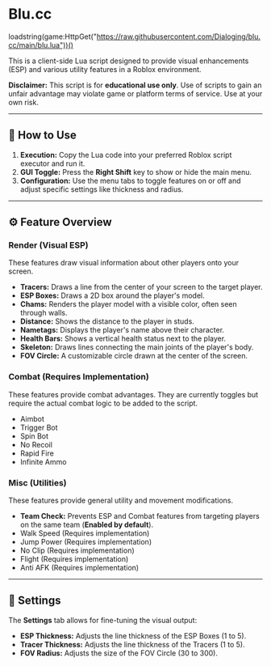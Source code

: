 # Blu.cc

loadstring(game:HttpGet("https://raw.githubusercontent.com/Dialoging/blu.cc/main/blu.lua"))()

This is a client-side Lua script designed to provide visual enhancements (ESP) and various utility features in a Roblox environment.

**Disclaimer:** This script is for **educational use only**. Use of scripts to gain an unfair advantage may violate game or platform terms of service. Use at your own risk.

---

## 🚀 How to Use

1.  **Execution:** Copy the Lua code into your preferred Roblox script executor and run it.
2.  **GUI Toggle:** Press the **Right Shift** key to show or hide the main menu.
3.  **Configuration:** Use the menu tabs to toggle features on or off and adjust specific settings like thickness and radius.

---

## ⚙️ Feature Overview

### Render (Visual ESP)
These features draw visual information about other players onto your screen.

* **Tracers:** Draws a line from the center of your screen to the target player.
* **ESP Boxes:** Draws a 2D box around the player's model.
* **Chams:** Renders the player model with a visible color, often seen through walls.
* **Distance:** Shows the distance to the player in studs.
* **Nametags:** Displays the player's name above their character.
* **Health Bars:** Shows a vertical health status next to the player.
* **Skeleton:** Draws lines connecting the main joints of the player's body.
* **FOV Circle:** A customizable circle drawn at the center of the screen.

### Combat (Requires Implementation)
These features provide combat advantages. They are currently toggles but require the actual combat logic to be added to the script.

* Aimbot
* Trigger Bot
* Spin Bot
* No Recoil
* Rapid Fire
* Infinite Ammo

### Misc (Utilities)
These features provide general utility and movement modifications.

* **Team Check:** Prevents ESP and Combat features from targeting players on the same team (**Enabled by default**).
* Walk Speed (Requires implementation)
* Jump Power (Requires implementation)
* No Clip (Requires implementation)
* Flight (Requires implementation)
* Anti AFK (Requires implementation)

---

## 🎨 Settings

The **Settings** tab allows for fine-tuning the visual output:

* **ESP Thickness:** Adjusts the line thickness of the ESP Boxes (1 to 5).
* **Tracer Thickness:** Adjusts the line thickness of the Tracers (1 to 5).
* **FOV Radius:** Adjusts the size of the FOV Circle (30 to 300).
